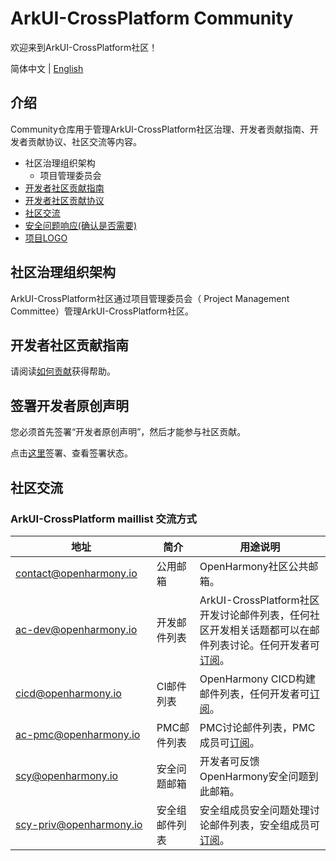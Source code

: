 # ArkUI-CrossPlatform Community
欢迎来到ArkUI-CrossPlatform社区！

简体中文 | [English](./README.en.md)

## 介绍
Community仓库用于管理ArkUI-CrossPlatform社区治理、开发者贡献指南、开发者贡献协议、社区交流等内容。

- 社区治理组织架构
    - 项目管理委员会
- [开发者社区贡献指南](https://gitee.com/arkui-crossplatform/doc/blob/master/contribute/README.md)
- [开发者社区贡献协议](https://dco.openharmony.io/sign/Z2l0ZWUlMkZPcGVuQXRvbQ==)
- [社区交流](https://gitee.com/arkui-crossplatform/doc/blob/master/contribute/社区沟通与交流.md)
- [安全问题响应(确认是否需要)](https://gitee.com/openharmony/security)
- [项目LOGO](/logo)

## 社区治理组织架构

ArkUI-CrossPlatform社区通过项目管理委员会（ Project Management Committee）管理ArkUI-CrossPlatform社区。

## 开发者社区贡献指南

请阅读[如何贡献](https://gitee.com/arkui-crossplatform/doc/blob/master/contribute/参与贡献.md)获得帮助。

## 签署开发者原创声明

您必须首先签署“开发者原创声明”，然后才能参与社区贡献。

点击[这里](https://dco.openharmony.io/sign/Z2l0ZWUlMkZvcGVuX2hhcm1vbnk=)签署、查看签署状态。

## 社区交流

### ArkUI-CrossPlatform maillist 交流方式
| 地址                                      | 简介                             | 用途说明                                                     |
| ----------------------------------------- | -------------------------------- | ------------------------------------------------------------ |
| contact@openharmony.io <img width=150/>   | 公用邮箱 <img width=100/>        | OpenHarmony社区公共邮箱。<img width=200/>                    |
| ac-dev@openharmony.io  <img width=150/>   | 开发邮件列表 <img width=100/>    | ArkUI-CrossPlatform社区开发讨论邮件列表，任何社区开发相关话题都可以在邮件列表讨论。任何开发者可[订阅](https://lists.openatom.io/postorius/lists/ac-dev.openharmony.io)。<img width=200/> |
| cicd@openharmony.io <img width=150/>      | CI邮件列表  <img width=100/>     | OpenHarmony CICD构建邮件列表，任何开发者可[订阅](https://lists.openatom.io/postorius/lists/cicd.openharmony.io)。<img width=200/> |
| ac-pmc@openharmony.io  <img width=150/>   | PMC邮件列表  <img width=100/>    | PMC讨论邮件列表，PMC成员可[订阅](https://lists.openatom.io/postorius/lists/ac-pmc.openharmony.io/)。<img width=200/> |
| scy@openharmony.io <img width=150/>       | 安全问题邮箱 <img width=100/>    | 开发者可反馈OpenHarmony安全问题到此邮箱。<img width=200/>    |
| scy-priv@openharmony.io  <img width=150/> | 安全组邮件列表  <img width=100/> | 安全组成员安全问题处理讨论邮件列表，安全组成员可[订阅](https://lists.openatom.io/postorius/lists/scy-priv.openharmony.io/)。<img width=200/> |

